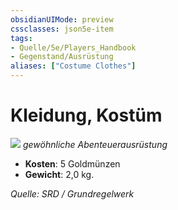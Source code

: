 ```yaml
---
obsidianUIMode: preview
cssclasses: json5e-item
tags:
- Quelle/5e/Players_Handbook
- Gegenstand/Ausrüstung
aliases: ["Costume Clothes"]
---
```

# Kleidung, Kostüm
![](../../../99%20-%20Setup/Files/Bildersammlung/Symbolik/Gegenstände.webp#token)
*gewöhnliche Abenteuerausrüstung*    

- **Kosten**: 5 Goldmünzen
- **Gewicht**: 2,0 kg.

*Quelle: SRD / Grundregelwerk*